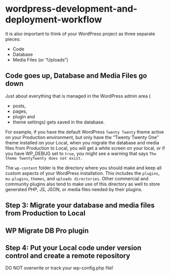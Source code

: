 wordpress-development-and-deployment-workflow
=============================================

It is also important to think of your WordPress project as three separate pieces:

- Code 
- Database
- Media Files (or “Uploads”)

## Code goes up, Database and Media Files go down

Just about everything that is managed in the WordPress admin area (

- posts, 
- pages, 
- plugin and 
- theme settings) gets saved in the database.

For example, if you have the default WordPress `Twenty Twenty` theme active on your Production environment, but only have the “Twenty Twenty One” theme installed on your Local, when you migrate the database and media files from Production to Local, you will get a white screen on your local, or if you have WP_DEBUG set to `true`, you might see a warning that says `The theme TwentyTwenty does not exist.`

The `wp-content` folder is the directory where you should make and keep all custom aspects of your WordPress installation. This includes the `plugins`, `mu-plugins`, `themes`, and `uploads directories`. Other commercial and community plugins also tend to make use of this directory as well to store generated PHP, JS, JSON, or media files needed by their plugins.

## Step 3: Migrate your database and media files from Production to Local

## WP Migrate DB Pro plugin

## Step 4: Put your Local code under version control and create a remote repository

DO NOT overwrite or track your wp-config.php file!